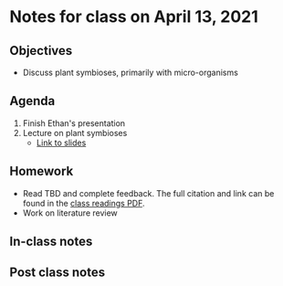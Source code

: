 # Notes for class on April 13, 2021

## Objectives
- Discuss plant symbioses, primarily with micro-organisms

## Agenda
1. Finish Ethan's presentation
2. Lecture on plant symbioses
	- [Link to slides](../Lecture_Slides/slides_04.13.2021.pdf)

## Homework
- Read TBD and complete feedback. The full citation and link can be found in the 
[class readings PDF](../Readings/readings_ecophys_sp2021.pdf).
- Work on literature review

## In-class notes

## Post class notes